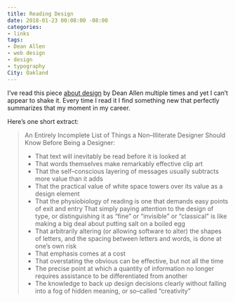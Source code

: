 ```yaml
---
title: Reading Design
date: 2018-01-23 00:08:00 -08:00
categories:
- links
tags:
- Dean Allen
- web design
- design
- typography
City: Oakland
---
```


I’ve read this piece [about design](http://alistapart.com/article/readingdesign) by Dean Allen multiple times and yet I can’t appear to shake it. Every time I read it I find something new that perfectly summarizes that my moment in my career. 

Here’s one short extract:  

> An Entirely Incomplete List of Things a Non–Illiterate Designer Should Know Before Being a Designer:
> 
> * That text will inevitably be read before it is looked at
> * That words themselves make remarkably effective clip art
> * That the self–conscious layering of messages usually subtracts more value than it adds
> * That the practical value of white space towers over its value as a design element
> * That the physiobiology of reading is one that demands easy points of exit and entry
That simply paying attention to the design of type, or distinguishing it as “fine” or “invisible” or “classical” is like making a big deal about putting salt on a boiled egg
> * That arbitrarily altering (or allowing software to alter) the shapes of letters, and the spacing between letters and words, is done at one’s own risk
> * That emphasis comes at a cost
> * That overstating the obvious can be effective, but not all the time
> * The precise point at which a quantity of information no longer requires assistance to be differentiated from another
> * The knowledge to back up design decisions clearly without falling into a fog of hidden meaning, or so–called “creativity”
